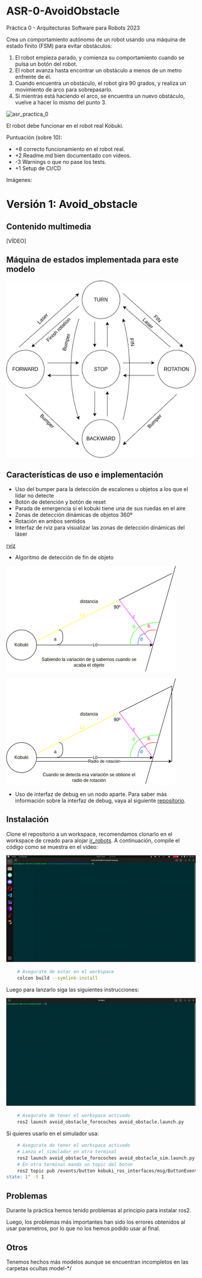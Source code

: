 # ASR-0-AvoidObstacle
Práctica 0 - Arquitecturas Software para Robots 2023

Crea un comportamiento autónomo de un robot usando una máquina de estado finito (FSM) para evitar obstáculos:
1. El robot empieza parado, y comienza su comportamiento cuando se pulsa un botón del robot.
2. El robot avanza hasta encontrar un obstáculo a menos de un metro enfrente de él.
3. Cuando encuentra un obstáculo, el robot gira 90 grados, y realiza un movimiento de arco para sobrepasarlo.
4. Si mientras está haciendo el arco, se encuentra un nuevo obstáculo, vuelve a hacer lo mismo del punto 3.

![asr_practica_0](https://user-images.githubusercontent.com/3810011/217230998-a162f2e1-cf50-4e26-9155-53ca73e99f86.png)

El robot debe funcionar en el robot real Kobuki.

Puntuación (sobre 10):

* +8 correcto funcionamiento en el robot real.
* +2 Readme.md bien documentado con videos.
* -3 Warnings o que no pase los tests.
* +1 Setup de CI/CD

Imágenes:

# Versión 1: Avoid_obstacle

## Contenido multimedia

[VÍDEO]

## Máquina de estados implementada para este modelo

![Imagen FSM](media/FSMAvoidObstacle.jpg)

## Características de uso e implementación
* Uso del bumper para la detección de escalones u objetos a los que el lidar no detecte
* Botón de detención y botón de reset
* Parada de emergencia si el kobuki tiene una de sus ruedas en el aire
* Zonas de detección dinámicas de objetos 360º
* Rotación en ambos sentidos
* Interfaz de rviz para visualizar las zonas de detección dinámicas del láser

[rviz](media/rviz.mp4)

* Algoritmo de detección de fin de objeto

![Imagen algoritmo 1](media/algoritmo1.png)

![Imagen algoritmo 2](media/algoritmo2.png)

* Uso de interfaz de debug en un nodo aparte. Para saber más información sobre la interfaz de debug, vaya al siguiente [repositorio](https://github.com/javizqh/Debug-Interface-Kobuki).

## Instalación
Clone el repositorio a un workspace, recomendamos clonarlo en el workspace de creado para alojar [ir_robots](https://github.com/IntelligentRoboticsLabs/ir_robots).
A continuación, compile el código como se muestra en el video:

![compile](media/compile.gif)

```bash
    # Asegurate de estar en el workspace
    colcon build --symlink-install
```

Luego para lanzarlo siga las siguientes instrucciones:

![launch](media/launch.gif)

```bash
    # Asegurate de tener el workspace activado
    ros2 launch avoid_obstacle_forocoches avoid_obstacle.launch.py 
```

Si quieres usarlo en el simulador usa:

```bash
    # Asegurate de tener el workspace activado
    # Lanza el simulador en otra terminal
    ros2 launch avoid_obstacle_forocoches avoid_obstacle_sim.launch.py 
    # En otra terminal manda un topic del boton
    ros2 topic pub /events/button kobuki_ros_interfaces/msg/ButtonEvent "button: 1
state: 1" -t 1
```

## Problemas
Durante la práctica hemos tenido problemas al principio para instalar ros2.

Luego, los problemas más importantes han sido los errores obtenidos al usar parametros, por lo que no los hemos podido usar al final.

## Otros
Tenemos hechos más modelos aunque se encuentran incompletos en las carpetas ocultas model-*/